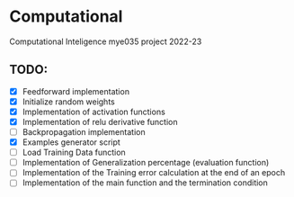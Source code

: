 # Computational
Computational Inteligence mye035 project 2022-23

## TODO:
- [X] Feedforward implementation
- [X] Initialize random weights
- [X] Implementation of activation functions
- [X] Implementation of relu derivative function
- [ ] Backpropagation implementation
- [X] Examples generator script
- [ ] Load Training Data function
- [ ] Implementation of Generalization percentage (evaluation function)
- [ ] Implementation of the Training error calculation at the end of an epoch
- [ ] Implementation of the main function and the termination condition
